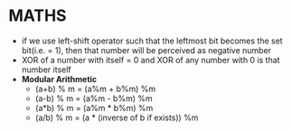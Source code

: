 # MATHS

-   if we use left-shift operator such that the leftmost bit becomes the set bit(i.e. = 1), then that number will be perceived as negative number
-   XOR of a number with itself = 0 and XOR of any number with 0 is that number itself
-   **Modular Arithmetic**
    -   (a+b) % m = (a%m + b%m) %m
    -   (a-b) % m = (a%m - b%m) %m
    -   (a*b) % m = (a%m * b%m) %m
    -   (a/b) % m = (a \* (inverse of b if exists)) %m
